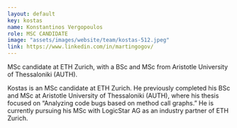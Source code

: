 ```yaml
---
layout: default
key: kostas
name: Konstantinos Vergopoulos
role: MSC CANDIDATE
image: "assets/images/website/team/kostas-512.jpeg"
link: https://www.linkedin.com/in/martingogov/
---
```

MSc candidate at ETH Zurich, with a BSc and MSc from Aristotle University of Thessaloniki (AUTH).

Kostas is an MSc candidate at ETH Zurich. He previously completed his BSc and MSc at Aristotle University of Thessaloniki (AUTH), where his thesis focused on “Analyzing code bugs based on method call graphs.” He is currently pursuing his MSc with LogicStar AG as an industry partner of ETH Zurich.